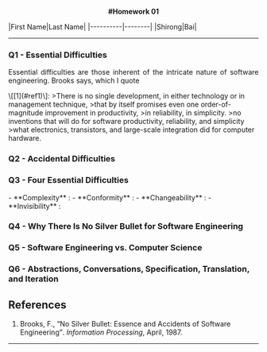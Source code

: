<p align=center><b> #Homework 01 </b></p>
|First Name|Last Name|
|----------|--------|
|Shirong|Bai|

<hr>

<h3>Q1 - Essential Difficulties </h3>
<p align="justify">
Essential difficulties are those inherent of the intricate nature of software engineering. Brooks says, which I quote 
</p>
 \[[1](#ref1)\]:
>There is no single development, in either technology or in management technique, 
>that by itself promises even one order-of-magnitude improvement in productivity, 
>in reliability, in simplicity.
>no inventions that will do for software productivity, reliability, and simplicity
>what electronics, transistors, and large-scale integration did for computer hardware.


<h3>Q2 - Accidental Difficulties </h3>

<p align="justify">

</p>
<h3>Q3 - Four Essential Difficulties </h3>
<p align="justify">

</p>
- **Complexity** :
- **Conformity** :
- **Changeability** :
- **Invisibility** :

<h3>Q4 - Why There Is No Silver Bullet for Software Engineering </h3>
<p align="justify">

</p>
<h3>Q5 - Software Engineering vs. Computer Science </h3>
<p align="justify">

</p>
<h3>Q6 - Abstractions, Conversations, Specification, Translation, and Iteration </h3>
<p align="justify">

</p>

## References
1. <a name="ref1">Brooks</a>, F., <q>No Silver Bullet: Essence and Accidents of Software Engineering</q>. *Information Processing*, April, 1987.

<hr>